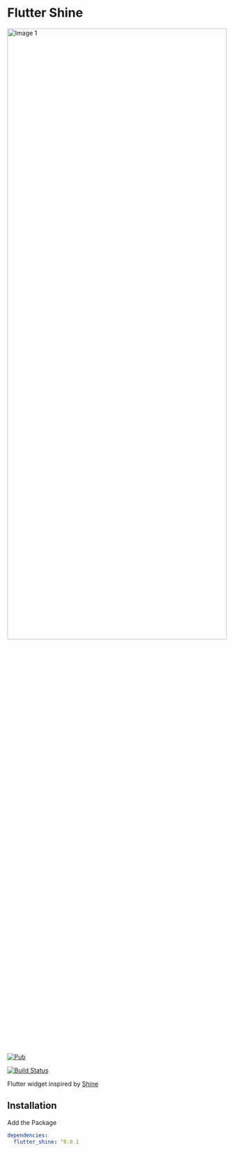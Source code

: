 # Flutter Shine

<img src="https://github.com/JonathanMonga/flutter_shine.dart/blob/master/images/images_1.png" alt="Image 1" height="60%" width="100%"/>

[![Pub](https://img.shields.io/badge/pub-0.0.1-blue)](https://pub.dev/packages/flutter_shine)

[![Build Status](https://travis-ci.org/JonathanMonga/flutter_shine.svg?branch=master)](https://travis-ci.org/JonathanMonga/flutter_shine)

Flutter widget inspired by [Shine](https://github.com/bigspaceship/shine.js)

## Installation

Add the Package

```yaml
dependencies:
  flutter_shine: ^0.0.1
```
